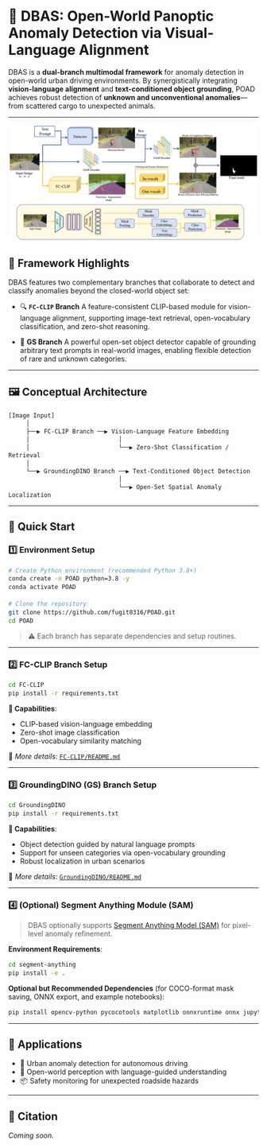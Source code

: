 # 🚀 DBAS: Open-World Panoptic Anomaly Detection via Visual-Language Alignment

DBAS is a **dual-branch multimodal framework** for anomaly detection in open-world urban driving environments. By synergistically integrating **vision-language alignment** and **text-conditioned object grounding**, POAD achieves robust detection of **unknown and unconventional anomalies**—from scattered cargo to unexpected animals.

---
![Framework Overview](vis519.png)

## 🧠 Framework Highlights

DBAS features two complementary branches that collaborate to detect and classify anomalies beyond the closed-world object set:

* 🔍 **`FC-CLIP` Branch**
  A feature-consistent CLIP-based module for vision-language alignment, supporting image-text retrieval, open-vocabulary classification, and zero-shot reasoning.

* 🤭 **GS Branch**
  A powerful open-set object detector capable of grounding arbitrary text prompts in real-world images, enabling flexible detection of rare and unknown categories.

---

## 🖼️ Conceptual Architecture

```
[Image Input]
     │
     ├──▶ FC-CLIP Branch ──▶ Vision-Language Feature Embedding
     │                         │
     │                         └──▶ Zero-Shot Classification / Retrieval
     │
     └──▶ GroundingDINO Branch ──▶ Text-Conditioned Object Detection
                               │
                               └──▶ Open-Set Spatial Anomaly Localization
```

---

## 🚀 Quick Start

### 1️⃣ Environment Setup

```bash
# Create Python environment (recommended Python 3.8+)
conda create -n POAD python=3.8 -y
conda activate POAD

# Clone the repository
git clone https://github.com/fugit0316/POAD.git
cd POAD
```

> ⚠️ Each branch has separate dependencies and setup routines.

---

### 2️⃣ FC-CLIP Branch Setup

```bash
cd FC-CLIP
pip install -r requirements.txt
```

**🔧 Capabilities**:

* CLIP-based vision-language embedding
* Zero-shot image classification
* Open-vocabulary similarity matching

📄 *More details*: [`FC-CLIP/README.md`](./FC-CLIP/README.md)

---

### 3️⃣ GroundingDINO (GS) Branch Setup

```bash
cd GroundingDINO
pip install -r requirements.txt
```

**🔧 Capabilities**:

* Object detection guided by natural language prompts
* Support for unseen categories via open-vocabulary grounding
* Robust localization in urban scenarios

📄 *More details*: [`GroundingDINO/README.md`](./GroundingDINO/README.md)

---

### 4️⃣ (Optional) Segment Anything Module (SAM)

> DBAS optionally supports [Segment Anything Model (SAM)](https://github.com/facebookresearch/segment-anything) for pixel-level anomaly refinement.

**Environment Requirements**:

```bash
cd segment-anything
pip install -e .
```

**Optional but Recommended Dependencies** (for COCO-format mask saving, ONNX export, and example notebooks):

```bash
pip install opencv-python pycocotools matplotlib onnxruntime onnx jupyter
```

---

## 📌 Applications

* 🚗 Urban anomaly detection for autonomous driving
* 🧠 Open-world perception with language-guided understanding
* 📦 Safety monitoring for unexpected roadside hazards

---

## 💼 Citation

*Coming soon.*

